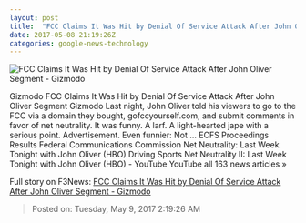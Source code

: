 ```yaml
---
layout: post
title:  "FCC Claims It Was Hit by Denial Of Service Attack After John Oliver Segment - Gizmodo"
date: 2017-05-08 21:19:26Z
categories: google-news-technology
---
```


![FCC Claims It Was Hit by Denial Of Service Attack After John Oliver Segment - Gizmodo](https://i.kinja-img.com/gawker-media/image/upload/s--huvvavbX--/c_fill,fl_progressive,g_center,h_900,q_80,w_1600/qn6ub0lmwkptispdrolj.jpg)

Gizmodo FCC Claims It Was Hit by Denial Of Service Attack After John Oliver Segment Gizmodo Last night, John Oliver told his viewers to go to the FCC via a domain they bought, gofccyourself.com, and submit comments in favor of net neutrality. It was funny. A larf. A light-hearted jape with a serious point. Advertisement. Even funnier: Not ... ECFS Proceedings Results Federal Communications Commission Net Neutrality: Last Week Tonight with John Oliver (HBO) Driving Sports Net Neutrality II: Last Week Tonight with John Oliver (HBO) - YouTube YouTube all 163 news articles »


Full story on F3News: [FCC Claims It Was Hit by Denial Of Service Attack After John Oliver Segment - Gizmodo](http://www.f3nws.com/n/USdErB)

> Posted on: Tuesday, May 9, 2017 2:19:26 AM
